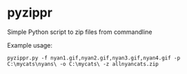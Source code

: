 pyzippr
=======

Simple Python script to zip files from commandline

Example usage:
```
pyzippr.py -f nyan1.gif,nyan2.gif,nyan3.gif,nyan4.gif -p C:\mycats\nyans\ -o C:\mycats\ -z allnyancats.zip  
```

